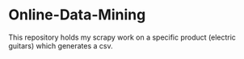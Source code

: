 # Online-Data-Mining
This repository holds my scrapy work on a specific product (electric guitars) which generates a csv.

